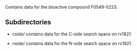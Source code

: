 Contains data for the bioactive compound F0549-0223.

## Subdirectories

- cside/ contains data for the C-side search space on rv1821.

- nside/ contains data for the N-side search space on rv1821.

